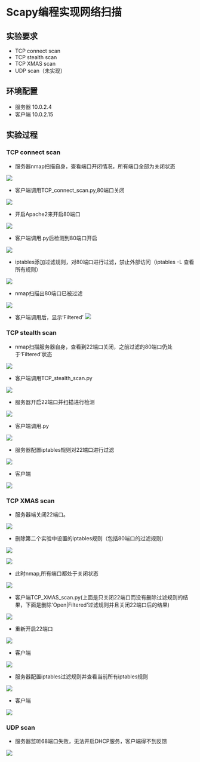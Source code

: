 # Scapy编程实现网络扫描

## 实验要求
- TCP connect scan
- TCP stealth scan
- TCP XMAS scan
- UDP scan（未实现）

## 环境配置
- 服务器 10.0.2.4
- 客户端 10.0.2.15

## 实验过程

### TCP connect scan

- 服务器nmap扫描自身，查看端口开闭情况，所有端口全部为关闭状态


![](1.png)

- 客户端调用TCP_connect_scan.py,80端口关闭

![](4.png)

- 开启Apache2来开启80端口

![](2.png)
- 客户端调用.py后检测到80端口开启


![](3.png)
- iptables添加过滤规则，对80端口进行过滤，禁止外部访问（iptables -L 查看所有规则）


![](6.png)

- nmap扫描出80端口已被过滤


![](8.png)

- 客户端调用后，显示‘Filtered’
![](5.png)

### TCP stealth scan

- nmap扫描服务器自身，查看到22端口关闭，之前过滤的80端口仍处于‘Filtered’状态


![](8.png)
- 客户端调用TCP_stealth_scan.py


![](11.png)

- 服务器开启22端口并扫描进行检测

![](9.png)

- 客户端调用.py


![](10.png)

- 服务器配置iptables规则对22端口进行过滤

![](12.png)

- 客户端


![](13.png)

### TCP XMAS scan

- 服务器端关闭22端口。


![](14.png)

- 删除第二个实验中设置的iptables规则（包括80端口的过滤规则）


![](15.png)


![](16.png)

- 此时nmap,所有端口都处于关闭状态


![](17.png)

- 客户端TCP_XMAS_scan.py(上面是只关闭22端口而没有删除过滤规则的结果，下面是删除‘Open|Filtered’过滤规则并且关闭22端口后的结果)


![](18.png)

- 重新开启22端口


![](19.png)

- 客户端


![](20.png)

- 服务器配置iptables过滤规则并查看当前所有iptables规则


![](21.png)

- 客户端


![](22.png)

### UDP scan
- 服务器监听68端口失败，无法开启DHCP服务，客户端得不到反馈

![](23.png)
